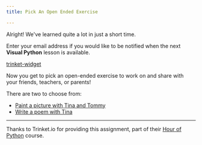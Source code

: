 ```yaml
---
title: Pick An Open Ended Exercise

---
```



Alright!  We've learned quite a lot in just a short time.

Enter your email address if you would like to be notified when the next **Visual Python** lesson is available.

[trinket-widget](type=subscribe,list=visual-python)

Now you get to pick an open-ended exercise to work on and share with your friends, teachers, or parents!

There are two to choose from:

* [Paint a picture with Tina and Tommy](https://hourofpython.trinket.io/a-visual-introduction-to-python#/put-it-all-together/a-picture-with-tina-and-tommy)
* [Write a poem with Tina](https://hourofpython.trinket.io/a-visual-introduction-to-python#/put-it-all-together/write-a-poem)


---

Thanks to Trinket.io for providing this assignment, 
part of their [Hour of Python](https://hourofpython.com/a-visual-introduction-to-python/) 
course.
